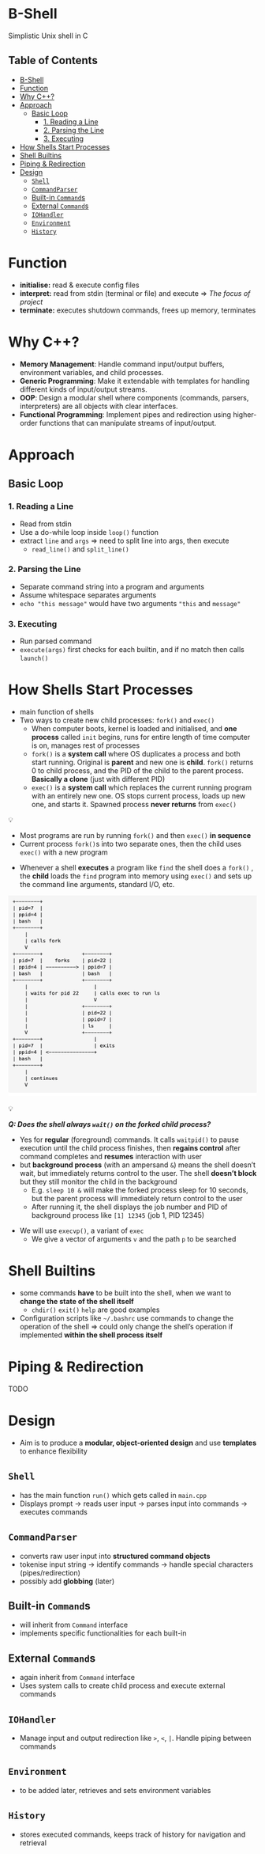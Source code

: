 # B-Shell
Simplistic Unix shell in C

## Table of Contents

- [B-Shell](#b-shell)
- [Function](#function)
- [Why C++?](#why-c++?)
- [Approach](#approach)
  - [Basic Loop](#basic-loop)
    - [1. Reading a Line](#1.-reading-a-line)
    - [2. Parsing the Line](#2.-parsing-the-line)
    - [3. Executing](#3.-executing)
- [How Shells Start Processes](#how-shells-start-processes)
- [Shell Builtins](#shell-builtins)
- [Piping & Redirection](#piping-&-redirection)
- [Design](#design)
  - [`Shell`](#`shell`)
  - [`CommandParser`](#`commandparser`)
  - [Built-in `Command`s](#built-in-`command`s)
  - [External `Command`s](#external-`command`s)
  - [`IOHandler`](#`iohandler`)
  - [`Environment`](#`environment`)
  - [`History`](#`history`)

# Function

- **initialise:** read & execute config files
- **interpret:** read from stdin (terminal or file) and execute ⇒ *The focus of project*
- **terminate:** executes shutdown commands, frees up memory, terminates

# Why C++?

- **Memory Management**: Handle command input/output buffers, environment variables, and child processes.
- **Generic Programming**: Make it extendable with templates for handling different kinds of input/output streams.
- **OOP**: Design a modular shell where components (commands, parsers, interpreters) are all objects with clear interfaces.
- **Functional Programming**: Implement pipes and redirection using higher-order functions that can manipulate streams of input/output.

# Approach

## Basic Loop

### 1. Reading a Line

- Read from stdin
- Use a do-while loop inside `loop()` function
- extract `line` and `args` ⇒ need to split line into args, then execute
    - `read_line()` and `split_line()`

### 2. Parsing the Line

- Separate command string into a program and arguments
- Assume whitespace separates arguments
- `echo "this message"` would have two arguments `"this` and `message"`

### 3. Executing

- Run parsed command
- `execute(args)` first checks for each builtin, and if no match then calls `launch()`

# How Shells Start Processes

- main function of shells
- Two ways to create new child processes: `fork()` and `exec()`
    - When computer boots, kernel is loaded and initialised, and **one process** called `init` begins, runs for entire length of time computer is on, manages rest of processes
    - `fork()` is a **system call** where OS duplicates a process and both start running. Original is **parent** and new one is **child**. `fork()` returns 0 to child process, and the PID of the child to the parent process. **Basically a clone** (just with different PID)
    - `exec()` is a **system call** which replaces the current running program with an entirely new one. OS stops current process, loads up new one, and starts it. Spawned process **never returns** from `exec()`

<aside>
💡

- Most programs are run by running `fork()` and then `exec()` **in sequence**
- Current process `fork()`s into two separate ones, then the child uses `exec()` with a new program
</aside>

- Whenever a shell **executes** a program like `find` the shell does a `fork()` , the **child** loads the `find` program into memory using `exec()` and sets up the command line arguments, standard I/O, etc.

![exec_example](./pictures/exec_example.png)

<aside>
💡

***Q: Does the shell always `wait()` on the forked child process?***

- Yes for **regular** (foreground) commands. It calls `waitpid()` to pause execution until the child process finishes, then **regains control** after command completes and **resumes** interaction with user
- but **background process** (with an ampersand `&`) means the shell doesn’t wait, but immediately returns control to the user. The shell **doesn’t block** but they still monitor the child in the background
    - E.g. `sleep 10 &` will make the forked process sleep for 10 seconds, but the parent process will immediately return control to the user
    - After running it, the shell displays the job number and PID of background process like `[1] 12345` (job 1, PID 12345)
</aside>

- We will use `execvp()`, a variant of `exec`
    - We give a vector of arguments `v` and the path `p` to be searched

# Shell Builtins

- some commands **have** to be built into the shell, when we want to **change the state of the shell itself**
    - `chdir()` `exit()` `help` are good examples
- Configuration scripts like `~/.bashrc` use commands to change the operation of the shell ⇒ could only change the shell’s operation if implemented **within the shell process itself**

# Piping & Redirection

TODO

# Design

- Aim is to produce a **modular, object-oriented design** and use **templates** to enhance flexibility

## `Shell`

- has the main function `run()` which gets called in `main.cpp`
- Displays prompt → reads user input → parses input into commands → executes commands

## `CommandParser`

- converts raw user input into **structured command objects**
- tokenise input string → identify commands → handle special characters (pipes/redirection)
- possibly add **globbing** (later)

## Built-in `Command`s

- will inherit from `Command` interface
- implements specific functionalities for each built-in

## External `Command`s

- again inherit from `Command` interface
- Uses system calls to create child process and execute external commands

## `IOHandler`

- Manage input and output redirection like `>`, `<`, `|`. Handle piping between commands

## `Environment`

- to be added later, retrieves and sets environment variables

## `History`

- stores executed commands, keeps track of history for navigation and retrieval
